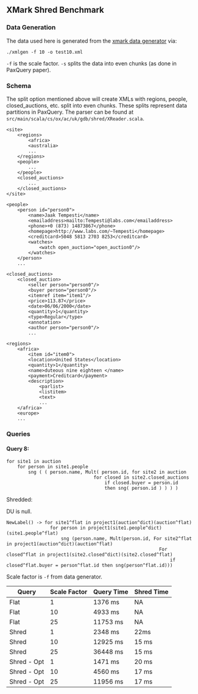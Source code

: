 ## XMark Shred Benchmark 

### Data Generation
The data used here is generated from the [xmark data generator](https://projects.cwi.nl/xmark/downloads.html) via:

```
./xmlgen -f 10 -o test10.xml
```

`-f` is the scale factor. `-s` splits the data into even chunks (as done in PaxQuery paper).

### Schema

The split option mentioned above will create XMLs with regions, people, closed_auctions, etc. split into even chunks. These splits represent data partitions in PaxQuery. The parser can be found at `src/main/scala/cs/ox/ac/uk/gdb/shred/XReader.scala`.

```
<site>
    <regions>
        <africa>
        <australia>
        ...
    </regions>
    <people>
        ...
    </people>
    <closed_auctions>
        ...
    </closed_auctions>
</site>
```

```
<people>
    <person id="person0">
        <name>Jaak Tempesti</name>
        <emailaddress>mailto:Tempesti@labs.com</emailaddress>
        <phone>+0 (873) 14873867</phone>
        <homepage>http://www.labs.com/~Tempesti</homepage>
        <creditcard>5048 5813 2703 8253</creditcard>
        <watches>
            <watch open_auction="open_auction0"/>
        </watches>
    </person>
    ...
```

```
<closed_auctions>
    <closed_auction>
        <seller person="person0"/>
        <buyer person="person0"/>
        <itemref item="item1"/>
        <price>113.87</price>
        <date>06/06/2000</date>
        <quantity>1</quantity>
        <type>Regular</type>
        <annotation>
        <author person="person0"/>
        ...
```

```
<regions>
    <africa>
        <item id="item0">
        <location>United States</location>
        <quantity>1</quantity>
        <name>duteous nine eighteen </name>
        <payment>Creditcard</payment>
        <description>
            <parlist>
            <listitem>
            <text>
            ...
    </africa>
    <europe>
    ...
```

### Queries

#### Query 8:

```
for site1 in auction 
    for person in site1.people
        sng ( ( person.name, Mult( person.id, for site2 in auction 
                                for closed in site2.closed_auctions
                                    if closed.buyer = person.id
                                    then sng( person.id ) ) ) )   
```

Shredded:

DU is null.

```
NewLabel() -> for site1^flat in project1(auction^dict)(auction^flat)
                for person in project1(site1.people^dict)(site1.people^flat)
                    sng (person.name, Mult(person.id, For site2^flat in project1(auction^dict)(auction^flat) 
                                                        For closed^flat in project1(site2.closed^dict)(site2.closed^flat) 
                                                            if closed^flat.buyer = person^flat.id then sng(person^flat.id)))
```
Scale factor is `-f` from data generator.

| Query  | Scale Factor | Query Time | Shred Time |
|---|---|---|---|
| Flat  | 1  | 1376 ms | NA |
| Flat  | 10  | 4933 ms  | NA  |
| Flat  | 25  | 11753 ms | NA  |
| Shred | 1  | 2348 ms  | 22ms  |
| Shred | 10  | 12925 ms  | 15 ms  |
| Shred | 25  | 36448 ms  | 15 ms  |
| Shred - Opt | 1  | 1471 ms  | 20 ms  |
| Shred - Opt | 10  | 4560 ms  | 17 ms  |
| Shred - Opt | 25  | 11956 ms  | 17 ms  |
